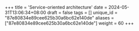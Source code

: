 +++
title = 'Service-oriented architecture'
date = 2024-05-31T13:06:34+08:00
draft = false
tags = []
unique_id = "87e80834e89cee625b30a6bc62e140de"
aliases = ["87e80834e89cee625b30a6bc62e140de"]
weight = 60
+++
